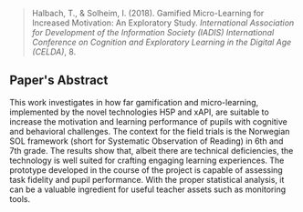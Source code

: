 > Halbach, T., & Solheim, I. (2018). Gamified Micro-Learning for Increased Motivation: An Exploratory Study. _International Association for Development of the Information Society (IADIS) International Conference on Cognition and Exploratory Learning in the Digital Age (CELDA)_, 8.
## Paper's Abstract
This work investigates in how far gamification and micro-learning, implemented by the novel technologies H5P and xAPI, are suitable to increase the motivation and learning performance of pupils with cognitive and behavioral challenges. The context for the field trials is the Norwegian SOL framework (short for Systematic Observation of Reading) in 6th and 7th grade. The results show that, albeit there are technical deficiencies, the technology is well suited for crafting engaging learning experiences. The prototype developed in the course of the project is capable of assessing task fidelity and pupil performance. With the proper statistical analysis, it can be a valuable ingredient for useful teacher assets such as monitoring tools.

